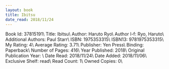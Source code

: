 ```yaml
---
layout: book
title: Ibitsu
date_read: 2018/11/24
---
```


Book Id: 37815191\ 
Title: Ibitsu\ 
Author: Haruto Ryo\ 
Author l-f: Ryo, Haruto\ 
Additional Authors: Paul Starr\ 
ISBN: 1975353315\ 
ISBN13: 9781975353315\ 
My Rating: 4\ 
Average Rating: 3.71\ 
Publisher: Yen Press\ 
Binding: Paperback\ 
Number of Pages: 416\ 
Year Published: 2018\ 
Original Publication Year: \ 
Date Read: 2018/11/24\ 
Date Added: 2018/11/06\ 
Exclusive Shelf: read\ 
Read Count: 1\ 
Owned Copies: 0\ 

